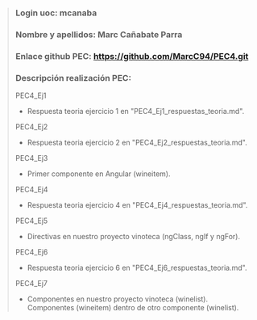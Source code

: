 >### Login uoc: mcanaba
>
>### Nombre y apellidos: Marc Cañabate Parra
>
>### Enlace github PEC: https://github.com/MarcC94/PEC4.git
>
>### Descripción realización PEC:
>
> PEC4_Ej1
>
> - Respuesta teoria ejercicio 1 en "PEC4_Ej1_respuestas_teoria.md".
>
> PEC4_Ej2 
>
> - Respuesta teoria ejercicio 2 en "PEC4_Ej2_respuestas_teoria.md".
>
> PEC4_Ej3
>
> - Primer componente en Angular (wineitem).
>
> PEC4_Ej4
>
> - Respuesta teoria ejercicio 4 en "PEC4_Ej4_respuestas_teoria.md".
>
> PEC4_Ej5
>
> - Directivas en nuestro proyecto vinoteca (ngClass, ngIf y ngFor).
>
> PEC4_Ej6
>
> - Respuesta teoria ejercicio 6 en "PEC4_Ej6_respuestas_teoria.md".
>
> PEC4_Ej7
>
> - Componentes en nuestro proyecto vinoteca (winelist). Componentes (wineitem) dentro de otro componente (winelist).
